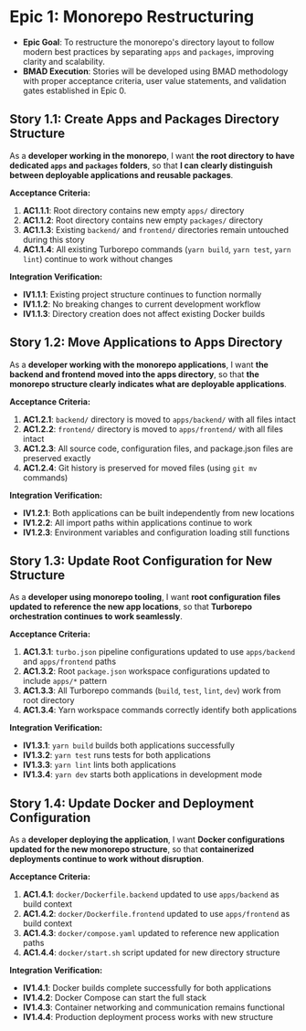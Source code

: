 # Epic 1: Monorepo Restructuring

- **Epic Goal**: To restructure the monorepo's directory layout to follow modern best practices by
  separating `apps` and `packages`, improving clarity and scalability.
- **BMAD Execution**: Stories will be developed using BMAD methodology with proper acceptance
  criteria, user value statements, and validation gates established in Epic 0.

## **Story 1.1: Create Apps and Packages Directory Structure**

As a **developer working in the monorepo**, I want **the root directory to have dedicated `apps` and
`packages` folders**, so that **I can clearly distinguish between deployable applications and
reusable packages**.

**Acceptance Criteria:**

1. **AC1.1.1**: Root directory contains new empty `apps/` directory
2. **AC1.1.2**: Root directory contains new empty `packages/` directory
3. **AC1.1.3**: Existing `backend/` and `frontend/` directories remain untouched during this story
4. **AC1.1.4**: All existing Turborepo commands (`yarn build`, `yarn test`, `yarn lint`) continue to
   work without changes

**Integration Verification:**

- **IV1.1.1**: Existing project structure continues to function normally
- **IV1.1.2**: No breaking changes to current development workflow
- **IV1.1.3**: Directory creation does not affect existing Docker builds

## **Story 1.2: Move Applications to Apps Directory**

As a **developer working with the monorepo applications**, I want **the backend and frontend moved
into the apps directory**, so that **the monorepo structure clearly indicates what are deployable
applications**.

**Acceptance Criteria:**

1. **AC1.2.1**: `backend/` directory is moved to `apps/backend/` with all files intact
2. **AC1.2.2**: `frontend/` directory is moved to `apps/frontend/` with all files intact
3. **AC1.2.3**: All source code, configuration files, and package.json files are preserved exactly
4. **AC1.2.4**: Git history is preserved for moved files (using `git mv` commands)

**Integration Verification:**

- **IV1.2.1**: Both applications can be built independently from new locations
- **IV1.2.2**: All import paths within applications continue to work
- **IV1.2.3**: Environment variables and configuration loading still functions

## **Story 1.3: Update Root Configuration for New Structure**

As a **developer using monorepo tooling**, I want **root configuration files updated to reference
the new app locations**, so that **Turborepo orchestration continues to work seamlessly**.

**Acceptance Criteria:**

1. **AC1.3.1**: `turbo.json` pipeline configurations updated to use `apps/backend` and
   `apps/frontend` paths
2. **AC1.3.2**: Root `package.json` workspace configurations updated to include `apps/*` pattern
3. **AC1.3.3**: All Turborepo commands (`build`, `test`, `lint`, `dev`) work from root directory
4. **AC1.3.4**: Yarn workspace commands correctly identify both applications

**Integration Verification:**

- **IV1.3.1**: `yarn build` builds both applications successfully
- **IV1.3.2**: `yarn test` runs tests for both applications
- **IV1.3.3**: `yarn lint` lints both applications
- **IV1.3.4**: `yarn dev` starts both applications in development mode

## **Story 1.4: Update Docker and Deployment Configuration**

As a **developer deploying the application**, I want **Docker configurations updated for the new
monorepo structure**, so that **containerized deployments continue to work without disruption**.

**Acceptance Criteria:**

1. **AC1.4.1**: `docker/Dockerfile.backend` updated to use `apps/backend` as build context
2. **AC1.4.2**: `docker/Dockerfile.frontend` updated to use `apps/frontend` as build context
3. **AC1.4.3**: `docker/compose.yaml` updated to reference new application paths
4. **AC1.4.4**: `docker/start.sh` script updated for new directory structure

**Integration Verification:**

- **IV1.4.1**: Docker builds complete successfully for both applications
- **IV1.4.2**: Docker Compose can start the full stack
- **IV1.4.3**: Container networking and communication remains functional
- **IV1.4.4**: Production deployment process works with new structure
